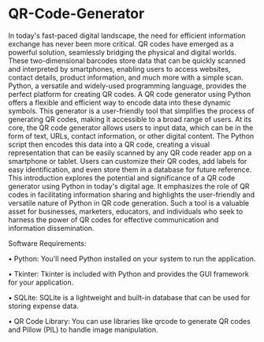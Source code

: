 # QR-Code-Generator

In today's fast-paced digital landscape, the need for efficient information exchange has never been more critical. QR codes have emerged as a powerful solution, seamlessly bridging the physical and digital worlds. These two-dimensional barcodes store data that can be quickly scanned and interpreted by smartphones, enabling users to access websites, contact details, product information, and much more with a simple scan. Python, a versatile and widely-used programming language, provides the perfect platform for creating QR codes. A QR code generator using Python offers a flexible and efficient way to encode data into these dynamic symbols. This generator is a user-friendly tool that simplifies the process of generating QR codes, making it accessible to a broad range of users. At its core, the QR code generator allows users to input data, which can be in the form of text, URLs, contact information, or other digital content. The Python script then encodes this data into a QR code, creating a visual representation that can be easily scanned by any QR code reader app on a smartphone or tablet. Users can customize their QR codes, add labels for easy identification, and even store them in a database for future reference. This introduction explores the potential and significance of a QR code generator using Python in today's digital age. It emphasizes the role of QR codes in facilitating information sharing and highlights the user-friendly and versatile nature of Python in QR code generation. Such a tool is a valuable asset for businesses, marketers, educators, and individuals who seek to harness the power of QR codes for effective communication and information dissemination.



Software Requirements:

•	Python: You'll need Python installed on your system to run the application.

•	Tkinter: Tkinter is included with Python and provides the GUI framework for your application.

•	SQLite: SQLite is a lightweight and built-in database that can be used for storing expense data.

•	QR Code Library: You can use libraries like qrcode to generate QR codes and Pillow (PIL) to handle image manipulation.


